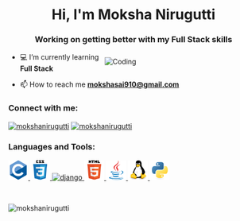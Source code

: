 
<h1 align="center">Hi, I'm Moksha Nirugutti</h1>
<h3 align="center">Working on getting better with my Full Stack skills</h3>

<img align="right" alt="Coding" width="300" style="padding: 10px" src="https://avatars.githubusercontent.com/u/62692898?s=400&u=7e48381e1e97f366501ca00fab651a37e71bbe8c&v=4" >

<p align="left"> <a href="https://github.com/ryo-ma/github-profile-trophy"></a> </p>



- 💻 I’m currently learning **Full Stack**

- 📫 How to reach me **mokshasai910@gmail.com**

<h3 align="left">Connect with me:</h3>
<p align="left">
<a href="https://twitter.com/mokshanirugutti" target="blank"><img align="center" src="https://raw.githubusercontent.com/rahuldkjain/github-profile-readme-generator/master/src/images/icons/Social/twitter.svg" alt="mokshanirugutti" height="30" width="40" /></a>
<a href="https://www.leetcode.com/mokshanirugutti" target="blank"><img align="center" src="https://raw.githubusercontent.com/rahuldkjain/github-profile-readme-generator/master/src/images/icons/Social/leet-code.svg" alt="mokshanirugutti" height="30" width="40" /></a>
</p>

<h3 align="left">Languages and Tools:</h3>
<p align="left"> <a href="https://www.cprogramming.com/" target="_blank" rel="noreferrer"> <img src="https://raw.githubusercontent.com/devicons/devicon/master/icons/c/c-original.svg" alt="c" width="40" height="40"/> </a> <a href="https://www.w3schools.com/css/" target="_blank" rel="noreferrer"> <img src="https://raw.githubusercontent.com/devicons/devicon/master/icons/css3/css3-original-wordmark.svg" alt="css3" width="40" height="40"/> </a> <a href="https://www.djangoproject.com/" target="_blank" rel="noreferrer"> <img src="https://cdn.worldvectorlogo.com/logos/django.svg" alt="django" width="40" height="40"/> </a> <a href="https://www.w3.org/html/" target="_blank" rel="noreferrer"> <img src="https://raw.githubusercontent.com/devicons/devicon/master/icons/html5/html5-original-wordmark.svg" alt="html5" width="40" height="40"/> </a> <a href="https://www.java.com" target="_blank" rel="noreferrer"> <img src="https://raw.githubusercontent.com/devicons/devicon/master/icons/java/java-original.svg" alt="java" width="40" height="40"/> </a> <a href="https://www.linux.org/" target="_blank" rel="noreferrer"> <img src="https://raw.githubusercontent.com/devicons/devicon/master/icons/linux/linux-original.svg" alt="linux" width="40" height="40"/> </a> <a href="https://www.python.org" target="_blank" rel="noreferrer"> <img src="https://raw.githubusercontent.com/devicons/devicon/master/icons/python/python-original.svg" alt="python" width="40" height="40"/> </a> </p>
<br>
<p><img align="left" src="https://github-readme-stats.vercel.app/api/top-langs?username=mokshanirugutti&show_icons=true&locale=en&layout=compact" alt="mokshanirugutti" /></p>
